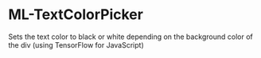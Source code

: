 # ML-TextColorPicker
Sets the text color to black or white depending on the background color of the div (using TensorFlow for JavaScript)
